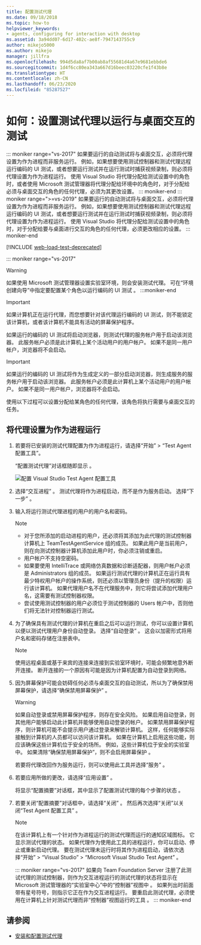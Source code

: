 ```yaml
---
title: 配置测试代理
ms.date: 09/18/2018
ms.topic: how-to
helpviewer_keywords:
- agents, configuring for interaction with desktop
ms.assetid: 3a94dd07-6d17-402c-ae8f-7947143755c9
author: mikejo5000
ms.author: mikejo
manager: jillfra
ms.openlocfilehash: 994d5da8af7b00ab8af55681d4a67e9681ebbde6
ms.sourcegitcommit: 1d4f6cc80ea343a667d16beec03220cfe1f43b8e
ms.translationtype: HT
ms.contentlocale: zh-CN
ms.lasthandoff: 06/23/2020
ms.locfileid: "85287527"
---
```

# <a name="how-to-set-up-your-test-agent-to-run-tests-that-interact-with-the-desktop"></a>如何：设置测试代理以运行与桌面交互的测试

::: moniker range="vs-2017"
如果要运行的自动测试将与桌面交互，必须将代理设置为作为进程而非服务运行。 例如，如果想要使用测试控制器和测试代理远程运行编码的 UI 测试，或者想要运行测试并在运行测试时捕获视频录制，则必须将代理设置为作为进程运行。 使用 Visual Studio 将代理分配给测试设置中的角色时，或者使用 Microsoft 测试管理器将代理分配给环境中的角色时，对于分配给必须与桌面交互的角色的任何代理，必须为其更改设置。
::: moniker-end
::: moniker range=">=vs-2019"
如果要运行的自动测试将与桌面交互，必须将代理设置为作为进程而非服务运行。 例如，如果想要使用测试控制器和测试代理远程运行编码的 UI 测试，或者想要运行测试并在运行测试时捕获视频录制，则必须将代理设置为作为进程运行。 使用 Visual Studio 将代理分配给测试设置中的角色时，对于分配给要与桌面进行交互的角色的任何代理，必须更改相应的设置。
::: moniker-end

[!INCLUDE [web-load-test-deprecated](includes/web-load-test-deprecated.md)]

::: moniker range="vs-2017"
> [!WARNING]
> 如果使用 Microsoft 测试管理器设置实验室环境，则会安装测试代理。 可在“环境创建向导”中指定要配置某个角色以运行编码的 UI 测试  。
:::moniker-end

> [!IMPORTANT]
> 如果计算机正在运行代理，而您想要针对该代理运行编码的 UI 测试，则不能锁定该计算机，或者该计算机不能具有活动的屏幕保护程序。

如果运行的编码的 UI 测试将启动浏览器，则测试代理的服务帐户用于启动该浏览器。 此服务帐户必须是此计算机上某个活动用户的用户帐户。 如果不是同一用户帐户，浏览器将不会启动。

> [!IMPORTANT]
> 如果运行的编码的 UI 测试将作为生成定义的一部分启动浏览器，则生成服务的服务帐户用于启动该浏览器。 此服务帐户必须是此计算机上某个活动用户的用户帐户。 如果不是同一用户帐户，浏览器将不会启动。

使用以下过程可以设置分配给某角色的任何代理，该角色将执行需要与桌面交互的任务。

## <a name="to-set-up-an-agent-to-run-as-a-process"></a>将代理设置为作为进程运行

1. 若要将已安装的测试代理配置为作为进程运行，请选择“开始” > “Test Agent 配置工具”。  

   “配置测试代理”对话框随即显示  。

   ![配置 Visual Studio Test Agent 配置工具](media/configure-test-agent.png)

2. 选择“交互进程”  。 测试代理将作为进程启动，而不是作为服务启动。 选择“下一步”  。

3. 输入将运行测试代理进程的用户的用户名和密码。

   > [!NOTE]
   > - 对于您所添加的启动进程的用户，还必须将其添加为此代理的测试控制器计算机上 TeamTestAgentService 组的成员。 如果此用户是当前用户，则在向测试控制器计算机添加此用户时，你必须注销或重启。
   > - 用户帐户不支持空密码。
   > - 如果要使用 IntelliTrace 或网络仿真数据和诊断适配器，则用户帐户必须是 Administrators 组的成员。 如果运行测试代理的计算机正在运行具有最少特权用户帐户的操作系统，则还必须以管理员身份（提升的权限）运行该计算机。 如果代理用户名不在代理服务中，则它将尝试添加代理用户名，这需要有测试控制器权限。
   > - 尝试使用测试控制器的用户必须位于测试控制器的 Users 帐户中，否则他们将无法针对控制器运行测试。

4. 为了确保具有测试代理的计算机在重启之后可以运行测试，你可以设置计算机以便以测试代理用户身份自动登录。 选择“自动登录”  。 这会以加密形式将用户名和密码存储在注册表中。

   > [!NOTE]
   > 使用远程桌面或基于来宾的连接来连接到实验室环境时，可能会频繁地意外断开连接。 断开连接的一个原因有可能是因为计算机配置为自动登录到网络。

5. 因为屏幕保护可能会妨碍任何必须与桌面交互的自动测试，所以为了确保禁用屏幕保护，请选择“确保禁用屏幕保护”  。

   > [!WARNING]
   > 如果自动登录或禁用屏幕保护程序，则存在安全风险。 如果启用自动登录，则其他用户能够启动此计算机并能够使用自动登录的帐户。 如果禁用屏幕保护程序，则计算机可能不会提示用户通过登录来解锁计算机。 这样，任何能够实际接触到计算机的人员都可以访问该计算机。 如果在计算机上启用这些功能，则应该确保这些计算机位于安全的场所。 例如，这些计算机位于安全的实验室中。 如果清除“确保禁用屏幕保护”，则不会启用屏幕保护  。

   若要将代理改回作为服务运行，则可以使用此工具并选择“服务”  。

6. 若要应用所做的更改，请选择“应用设置”  。

   将显示“配置摘要”对话框，其中显示了配置测试代理的每个步骤的状态  。

7. 若要关闭“配置摘要”对话框中，请选择“关闭”   。 然后再次选择“关闭”以关闭“Test Agent 配置工具”   。

   > [!NOTE]
   > 在该计算机上有一个针对作为进程运行的测试代理而运行的通知区域图标。 它显示测试代理的状态。 如果代理作为使用此工具的进程运行，你可以启动、停止或重新启动代理。 要在测试代理未运行时将其作为进程启动，请依次选择“开始” > “Visual Studio” > “Microsoft Visual Studio Test Agent”    。

   ::: moniker range="vs-2017"
   如果向 Team Foundation Server 注册了此测试代理的测试控制器，则作为交互进程运行的测试代理的状态将显示在 Microsoft 测试管理器的“实验室中心”中的“控制器”视图中   。 如果列出时前面带有星号符号，则指示它正在作为交互进程运行。 要重启此测试代理，必须使用在计算机上针对测试代理而非“控制器”视图运行的工具  。
   ::: moniker-end

## <a name="see-also"></a>请参阅

- [安装和配置测试代理](../test/lab-management/install-configure-test-agents.md)
